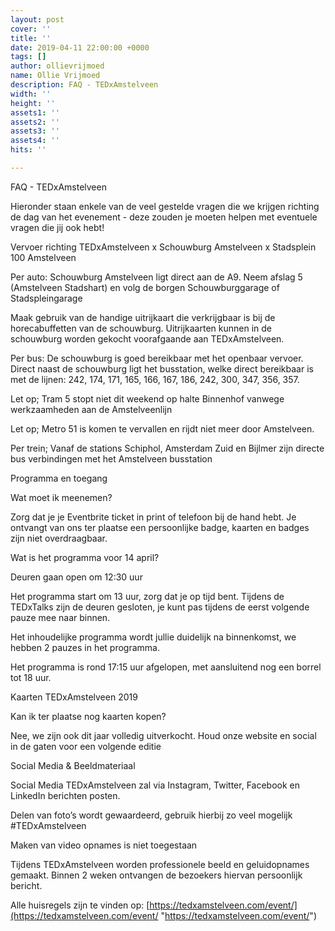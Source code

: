 ```yaml
---
layout: post
cover: ''
title: ''
date: 2019-04-11 22:00:00 +0000
tags: []
author: ollievrijmoed
name: Ollie Vrijmoed
description: FAQ - TEDxAmstelveen
width: ''
height: ''
assets1: ''
assets2: ''
assets3: ''
assets4: ''
hits: ''

---
```

FAQ - TEDxAmstelveen

Hieronder staan enkele van de veel gestelde vragen die we krijgen richting de dag van het evenement - deze zouden je moeten helpen met eventuele vragen die jij ook hebt!

Vervoer richting TEDxAmstelveen x Schouwburg Amstelveen x Stadsplein 100 Amstelveen

Per auto: Schouwburg Amstelveen ligt direct aan de A9. Neem afslag 5 (Amstelveen Stadshart) en volg de borgen Schouwburggarage of Stadspleingarage

Maak gebruik van de handige uitrijkaart die verkrijgbaar is bij de horecabuffetten van de schouwburg. Uitrijkaarten kunnen in de schouwburg worden gekocht voorafgaande aan TEDxAmstelveen.

Per bus: De schouwburg is goed bereikbaar met het openbaar vervoer. Direct naast de schouwburg ligt het busstation, welke direct bereikbaar is met de lijnen: 242, 174, 171, 165, 166, 167, 186, 242, 300, 347, 356, 357.

Let op; Tram 5 stopt niet dit weekend op halte Binnenhof vanwege werkzaamheden aan de Amstelveenlijn

Let op; Metro 51 is komen te vervallen en rijdt niet meer door Amstelveen.

Per trein; Vanaf de stations Schiphol, Amsterdam Zuid en Bijlmer zijn directe bus verbindingen met het Amstelveen busstation

Programma en toegang

Wat moet ik meenemen?

Zorg dat je je Eventbrite ticket in print of telefoon bij de hand hebt. Je ontvangt van ons ter plaatse een persoonlijke badge, kaarten en badges zijn niet overdraagbaar.

Wat is het programma voor 14 april?

Deuren gaan open om 12:30 uur

Het programma start om 13 uur, zorg dat je op tijd bent. Tijdens de TEDxTalks zijn de deuren gesloten, je kunt pas tijdens de eerst volgende pauze mee naar binnen.

Het inhoudelijke programma wordt jullie duidelijk na binnenkomst, we hebben 2 pauzes in het programma.

Het programma is rond 17:15 uur afgelopen, met aansluitend nog een borrel tot 18 uur.

Kaarten TEDxAmstelveen 2019

Kan ik ter plaatse nog kaarten kopen?

Nee, we zijn ook dit jaar volledig uitverkocht. Houd onze website en social in de gaten voor een volgende editie

Social Media & Beeldmateriaal

Social Media TEDxAmstelveen zal via Instagram, Twitter, Facebook en LinkedIn berichten posten.

Delen van foto’s wordt gewaardeerd, gebruik hierbij zo veel mogelijk #TEDxAmstelveen

Maken van video opnames is niet toegestaan

Tijdens TEDxAmstelveen worden professionele beeld en geluidopnames gemaakt. Binnen 2 weken ontvangen de bezoekers hiervan persoonlijk bericht.

Alle huisregels zijn te vinden op: [https://tedxamstelveen.com/event/](https://tedxamstelveen.com/event/ "https://tedxamstelveen.com/event/")